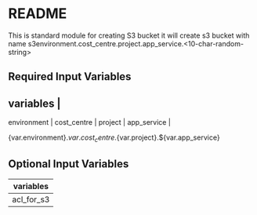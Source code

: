 # README #
This is standard module for creating S3 bucket
it will create s3 bucket with name s3environment.cost_centre.project.app_service.<10-char-random-string>

## Required Input Variables ##

variables	|
-------------
environment	|
cost_centre	|
project		|
app_service	|

{var.environment}.${var.cost_centre}.${var.project}.${var.app_service}


## Optional Input Variables ##

variables	|
------------------------------------------------------------------------------------------------------------------------------------------------------------------|
acl_for_s3	|default is private. possible values public-read/public-read-write/aws-exec-read/authenticated-read .... for more option refer terraform documentation|


